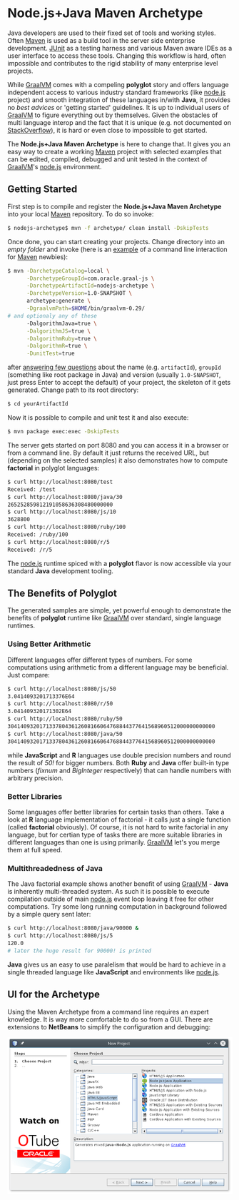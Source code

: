 # Node.js+Java Maven Archetype

Java developers are used to their fixed set of tools and working styles.
Often [Maven](http://maven.apache.org) is used as a build tool in the
server side enterprise development. [JUnit](http://junit.org) as a
testing harness and various Maven aware IDEs as a user interface to
access these tools. Changing this workflow is hard, often impossible and
contributes to the rigid stability of many enterprise level projects.

While [GraalVM](http://www.oracle.com/technetwork/oracle-labs/program-languages/) comes
with a compeling **polyglot** story and offers language independent access to
various industry standard frameworks (like [node.js](http://nodejs.org) project)
and smooth integration of these languages in/with **Java**, it provides no *best advices*
or 'getting started' guidelines. It is up to individual users of 
[GraalVM](http://www.oracle.com/technetwork/oracle-labs/program-languages/) to figure
everything out by themselves. Given the obstacles of multi language interop and the
fact that it is unique (e.g. not documented on [StackOverflow](http://stackoverflow.com)),
it is hard or even close to impossible to get started.

The **Node.js+Java Maven Archetype** is here to change that. It gives you an
easy way to create a working [Maven](http://maven.apache.org) project with
selected examples that can be edited, compiled, debugged and unit tested in
the context of [GraalVM](http://www.oracle.com/technetwork/oracle-labs/program-languages/)'s
[node.js](http://nodejs.org) environment.

## Getting Started

First step is to compile and register the **Node.js+Java Maven Archetype** into
your local [Maven](http://maven.apache.org) repository. To do so invoke:
```bash
$ nodejs-archetype$ mvn -f archetype/ clean install -DskipTests
```
Once done, you can start creating your projects. Change directory into an
*empty folder* and invoke (here is an [example](docs/MavenHowTo.md) of a command
line interaction for [Maven](http://maven.apache.org) newbies):
```bash
$ mvn -DarchetypeCatalog=local \
      -DarchetypeGroupId=com.oracle.graal-js \
      -DarchetypeArtifactId=nodejs-archetype \
      -DarchetypeVersion=1.0-SNAPSHOT \
      archetype:generate \
      -DgraalvmPath=$HOME/bin/graalvm-0.29/
# and optionaly any of these
      -DalgorithmJava=true \
      -DalgorithmJS=true \
      -DalgorithmRuby=true \
      -DalgorithmR=true \
      -DunitTest=true
```
after [answering few questions](MavenHowTo.md) about the name (e.g. `artifactId`),
`groupId` (something like root package in Java) and version (usually `1.0-SNAPSHOT`,
just press Enter to accept the default)
of your project, the skeleton of it gets generated.
Change path to its root directory:
```bash
$ cd yourArtifactId
```
Now it is possible to compile and unit test it and also execute:
```bash
$ mvn package exec:exec -DskipTests
```
The server gets started on port 8080 and you can access it in a browser or
from a command line. By default it just returns the received URL, but (depending
on the selected samples) it also demonstrates how to compute **factorial** in
polyglot languages:
```bash
$ curl http://localhost:8080/test
Received: /test
$ curl http://localhost:8080/java/30
265252859812191058636308480000000
$ curl http://localhost:8080/js/10
3628800
$ curl http://localhost:8080/ruby/100
Received: /ruby/100
$ curl http://localhost:8080/r/5
Received: /r/5
```
The [node.js](http://nodejs.org) runtime spiced with a **polyglot** flavor is now
accessible via your standard **Java** development tooling.

## The Benefits of Polyglot

The generated samples are simple, yet powerful enough to demonstrate the benefits of
**polyglot** runtime like [GraalVM](http://www.oracle.com/technetwork/oracle-labs/program-languages/)
over standard, single language runtimes.

### Using Better Arithmetic

Different languages offer different types of numbers. For some computations
using arithmetic from a different language may be beneficial. Just compare:
```bash
$ curl http://localhost:8080/js/50
3.0414093201713376E64
$ curl http://localhost:8080/r/50
3.041409320171302E64
$ curl http://localhost:8080/ruby/50
30414093201713378043612608166064768844377641568960512000000000000
$ curl http://localhost:8080/java/50
30414093201713378043612608166064768844377641568960512000000000000
```
while **JavaScript** and **R** languages use double precision numbers and round
the result of *50!* for bigger numbers. Both **Ruby** and **Java** offer built-in
type numbers (*fixnum* and *BigInteger* respectively) that can handle numbers
with arbitrary precision.

### Better Libraries

Some languages offer better libraries for certain tasks than others. Take
a look at **R** language implementation of factorial - it calls just a single
function (called **factorial** obviously). Of course, it is not hard to
write factorial in any language, but for certian type of tasks there are more
suitable libraries in different languages than one is using primarily.
[GraalVM](http://www.oracle.com/technetwork/oracle-labs/program-languages/) let's
you merge them at full speed.

### Multithreadedness of Java

The Java factorial example shows another benefit of using
[GraalVM](http://www.oracle.com/technetwork/oracle-labs/program-languages/) -
**Java** is inherently multi-threaded system. As such it is possible to
execute compilation outside of main [node.js](http://nodejs.org) event loop
leaving it free for other computations. Try some long running computation in
background followed by a simple query sent later:
```bash
$ curl http://localhost:8080/java/90000 &
$ curl http://localhost:8080/js/5
120.0
# later the huge result for 90000! is printed
```
**Java** gives us an easy to use paralelism that would be hard to achieve in
a single threaded language like **JavaScript** and environments like
[node.js](http://nodejs.org).

## UI for the Archetype

Using the Maven Archetype from a command line requires an expert knowledge.
It is way more comfortable to do so from a GUI. There are extensions to
**NetBeans** to simplify the configuration and debugging:

![Java+node.js in NetBeans](docs/wizard.png)

